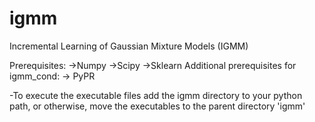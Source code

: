 # igmm
Incremental Learning of Gaussian Mixture Models (IGMM)

Prerequisites:
  ->Numpy
  ->Scipy
  ->Sklearn
Additional prerequisites for igmm_cond:
  -> PyPR

-To execute the executable files add the igmm directory to your python path, or otherwise, move the executables to the parent directory 'igmm'
